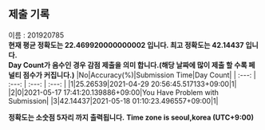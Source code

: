 


  
## 제출 기록  
이름 : 201920785  
**현재 평균 정확도는 22.469920000000002 입니다. 최고 정확도는 42.14437 입니다.**  
**Day Count가 음수인 경우 감점 제출을 의미 합니다.(해당 날짜에 많이 제출 할 수록 페널티 점수가 커집니다.)**
|No|Accuracy(%)|Submission Time|Day Count|
| :---: | :---: | :---: | :---: |
|1|25.26539|2021-04-29 20:56:45.517133+09:00|1|
|2|0|2021-05-17 17:41:20.139886+09:00|You Have Problem with Submission|
|3|42.14437|2021-05-18 01:10:23.496557+09:00|1|


**정확도는 소숫점 5자리 까지 출력됩니다.**
**Time zone is seoul,korea (UTC+9:00)**
